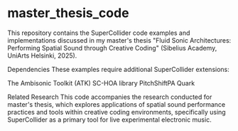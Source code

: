 # master_thesis_code
This repository contains the SuperCollider code examples and implementations discussed in my master's thesis "Fluid Sonic Architectures: Performing Spatial Sound through Creative Coding" (Sibelius Academy, UniArts Helsinki, 2025).


Dependencies
These examples require additional SuperCollider extensions:

The Ambisonic Toolkit (ATK)
SC-HOA library
PitchShiftPA Quark

Related Research
This code accompanies the research conducted for master's thesis, which explores applications of spatial sound performance practices and tools within creative coding environments, specifically using SuperCollider as a primary tool for live experimental electronic music.
